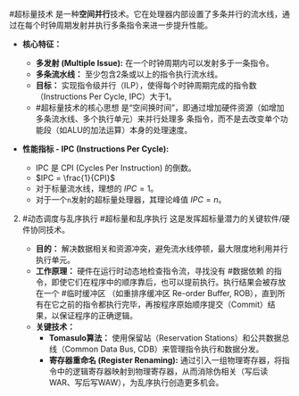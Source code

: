 #超标量技术 是一种**空间并行**技术。它在处理器内部设置了多条并行的流水线，通过在每个时钟周期发射并执行多条指令来进一步提升性能。

*   **核心特征：**
    *   **多发射 (Multiple Issue):** 在一个时钟周期内可以发射多于一条指令。
    *   **多条流水线：** 至少包含2条或以上的指令执行流水线。
    *   **目标：** 实现指令级并行（ILP），使得每个时钟周期完成的指令数（Instructions Per Cycle, IPC）大于1。
    * #超标量技术的核心思想 是“空间换时间”，即通过增加硬件资源（如增加多条流水线、多个执行单元）来并行处理多 条指令，而不是去改变单个功能段（如ALU的加法运算）本身的处理速度。

*   **性能指标 - IPC (Instructions Per Cycle):**
    *   IPC 是 CPI (Cycles Per Instruction) 的倒数。
    *   $IPC = \frac{1}{CPI}$
    *   对于标量流水线，理想的 $IPC=1$。
    *   对于一个`n`发射的超标量处理器，其理论峰值 $IPC=n$。

 2. #动态调度与乱序执行  #超标量和乱序执行 
	这是发挥超标量潜力的关键软件/硬件协同技术。
	
	*   **目的：** 解决数据相关和资源冲突，避免流水线停顿，最大限度地利用并行执行单元。
	*   **工作原理：** 硬件在运行时动态地检查指令流，寻找没有 #数据依赖 的指令，即使它们在程序中的顺序靠后，也可以提前执行。执行结果会被存放在一个 #临时缓冲区 （如重排序缓冲区 Re-order Buffer, ROB），直到所有在它之前的指令都执行完毕，再按程序原始顺序提交（Commit）结果，以保证程序的正确逻辑。
	*   **关键技术：**
	    *   **Tomasulo算法：** 使用保留站（Reservation Stations）和公共数据总线（Common Data Bus, CDB）来管理指令执行和数据分发。
	    *   **寄存器重命名 (Register Renaming):** 通过引入一组物理寄存器，将指令中的逻辑寄存器映射到物理寄存器，从而消除伪相关（写后读WAR、写后写WAW），为乱序执行创造更多机会。